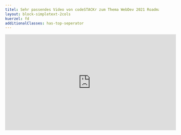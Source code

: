 ```yaml
---
titel: Sehr passendes Video von codeSTACKr zum Thema WebDev 2021 Roadmap.
layout: block-simpletext-2cols
kuerzel: fd
additionalClasses: has-top-seperator
---
```


<div class="js-video">
<iframe width="560" height="315" src="https://www.youtube.com/embed/7k7ETzqOxn8" frameborder="0" allow="accelerometer; autoplay; encrypted-media; gyroscope; picture-in-picture" allowfullscreen></iframe>
</div>
